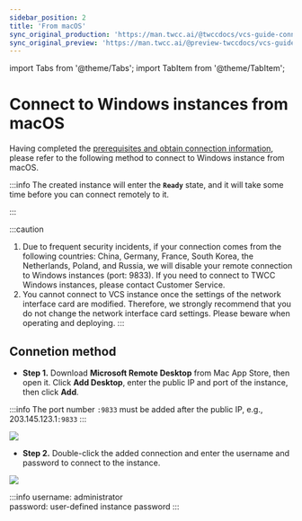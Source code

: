 ```yaml
---
sidebar_position: 2
title: 'From macOS'
sync_original_production: 'https://man.twcc.ai/@twccdocs/vcs-guide-connect-to-windows-from-macos-en' 
sync_original_preview: 'https://man.twcc.ai/@preview-twccdocs/vcs-guide-connect-to-windows-from-macos-en' 
---
```


import Tabs from '@theme/Tabs';
import TabItem from '@theme/TabItem';

# Connect to Windows instances from macOS

Having completed the [prerequisites and obtain connection information](https://man.twcc.ai/@twccdocs/vcs-guide-connect-prerequisite-en), please refer to the following method to connect to Windows instance from macOS.

:::info
The created instance will enter the **`Ready`** state, and it will take some time before you can connect remotely to it.

:::

:::caution
1. Due to frequent security incidents, if your connection comes from the following countries: China, Germany, France, South Korea, the Netherlands, Poland, and Russia, we will disable your remote connection to Windows instances (port: 9833). If you need to connect to TWCC Windows instances, please contact Customer Service.
2. You cannot connect to VCS instance once the settings of the network interface card are modified. Therefore, we strongly recommend that you do not change the network interface card settings. Please beware when operating and deploying.
:::

## Connetion method

- **Step 1.** Download **Microsoft Remote Desktop** from Mac App Store, then open it. Click **Add Desktop**, enter the public IP and port of the instance, then click **Add**.
    
:::info
The port number `:9833` must be added after the public IP, e.g., 203.145.123.1`:9833`
:::


![](https://cos.twcc.ai/SYS-MANUAL/uploads/upload_aa227034ee0b79c47cfca35ddce2d099.png)

- **Step 2.** Double-click the added connection and enter the username and password to connect to the instance.

![](https://cos.twcc.ai/SYS-MANUAL/uploads/upload_efdbd4140922207a512b84da8e697024.png)

:::info
username: administrator<br/>
password: user-defined instance password
:::